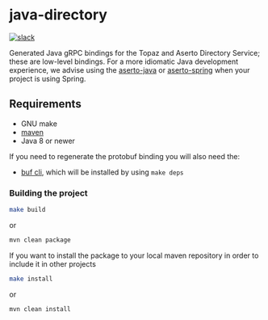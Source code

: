# java-directory

[![slack](https://img.shields.io/badge/slack-Aserto%20Community-brightgreen)](https://asertocommunity.slack.com)

Generated Java gRPC bindings for the Topaz and Aserto Directory Service; these are low-level bindings. 
For a more idiomatic Java development experience, we advise using the [aserto-java](https://github.com/aserto-dev/aserto-java) or [aserto-spring](https://github.com/aserto-dev/aserto-spring) when your project is using Spring.


## Requirements
- GNU make
- [maven](https://maven.apache.org/guides/introduction/introduction-to-the-pom.html)
- Java 8 or newer

If you need to regenerate the protobuf binding you will also need the: 
- [buf cli](https://docs.buf.build/installation), which will be installed by using `make deps`

### Building the project
```bash
make build
```

or

```bash
mvn clean package
```

 If you want to install the package to your local maven repository in order to include it in other projects

```bash
make install
```

or

```bash
mvn clean install
```
